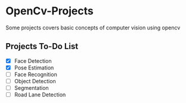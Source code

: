 # OpenCv-Projects
Some projects covers basic concepts of computer vision using opencv



## Projects To-Do List
- [x] Face Detection
- [x] Pose Estimation
- [ ] Face Recognition
- [ ] Object Detection
- [ ] Segmentation
- [ ] Road Lane Detection
